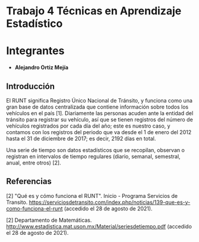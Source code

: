 # Trabajo 4 Técnicas en Aprendizaje Estadístico

# **Integrantes**

- **Alejandro Ortiz Mejía**

## **Introducción** 

El RUNT significa Registro Único Nacional de Tránsito, y funciona como una gran base de datos centralizada que contiene información sobre todos los vehículos en el país [1].
Diariamente las personas acuden ante la entidad del tránsito para registrar su vehículo, así que se tienen registros del número de vehículos registrados por cada día del año; este es nuestro caso, y contamos con los registros del periodo que va desde el 1 de enero del 2012 hasta el 31 de diciembre de 2017; es decir, 2192 días en total.

Una serie de tiempo son datos estadísticos que se recopilan, observan o registran en intervalos de tiempo regulares (diario, semanal, semestral, anual, entre otros) [2].

## Referencias

[2] "Qué es y cómo funciona el RUNT". Inicio - Programa Servicios de Transito. https://serviciosdetransito.com/index.php/noticias/139-que-es-y-como-funciona-el-runt (accedido el 28 de agosto de 2021).

[2] Departamento de Matemáticas. http://www.estadistica.mat.uson.mx/Material/seriesdetiempo.pdf (accedido el 28 de agosto de 2021).




